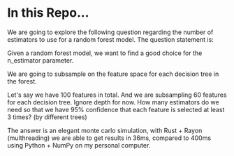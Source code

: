# In this Repo...

We are going to explore the following question regarding the number of estimators to use for a random forest model. The question statement is:

Given a random forest model, we want to find a good choice for the n_estimator parameter.

We are going to subsample on the feature space for each decision tree in the forest.

Let's say we have 100 features in total. And we are subsampling 60 features for each decision tree. Ignore depth for now. How many estimators do we need so that we have 95% confidence that each feature is selected at least 3 times? (by different trees)

The answer is an elegant monte carlo simulation, with Rust + Rayon (multhreading) we are able to get results in 36ms, compared to 400ms using Python + NumPy on my personal computer.
